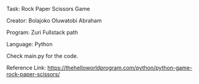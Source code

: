 Task: Rock Paper Scissors Game

Creator: Bolajoko Oluwatobi Abraham

Program: Zuri Fullstack path

Language: Python

Check main.py for the code.

Reference Link: https://thehelloworldprogram.com/python/python-game-rock-paper-scissors/
